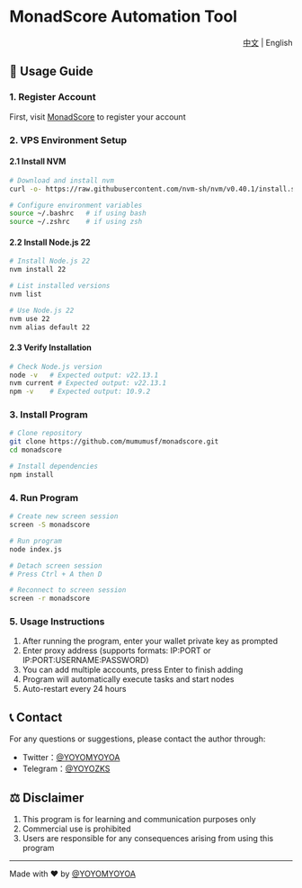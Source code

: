 # MonadScore Automation Tool

<div align="right">
  <a href="README.md">中文</a> | English
</div>

## 📝 Usage Guide

### 1. Register Account
First, visit [MonadScore](https://monadscore.xyz/signup/r/D1b91KrI) to register your account

### 2. VPS Environment Setup

#### 2.1 Install NVM
```bash
# Download and install nvm
curl -o- https://raw.githubusercontent.com/nvm-sh/nvm/v0.40.1/install.sh | bash

# Configure environment variables
source ~/.bashrc   # if using bash
source ~/.zshrc    # if using zsh
```

#### 2.2 Install Node.js 22
```bash
# Install Node.js 22
nvm install 22

# List installed versions
nvm list

# Use Node.js 22
nvm use 22
nvm alias default 22
```

#### 2.3 Verify Installation
```bash
# Check Node.js version
node -v   # Expected output: v22.13.1
nvm current # Expected output: v22.13.1
npm -v    # Expected output: 10.9.2
```

### 3. Install Program
```bash
# Clone repository
git clone https://github.com/mumumusf/monadscore.git
cd monadscore

# Install dependencies
npm install
```

### 4. Run Program
```bash
# Create new screen session
screen -S monadscore

# Run program
node index.js

# Detach screen session
# Press Ctrl + A then D

# Reconnect to screen session
screen -r monadscore
```

### 5. Usage Instructions
1. After running the program, enter your wallet private key as prompted
2. Enter proxy address (supports formats: IP:PORT or IP:PORT:USERNAME:PASSWORD)
3. You can add multiple accounts, press Enter to finish adding
4. Program will automatically execute tasks and start nodes
5. Auto-restart every 24 hours

## 📞 Contact

For any questions or suggestions, please contact the author through:

- Twitter：[@YOYOMYOYOA](https://x.com/YOYOMYOYOA)
- Telegram：[@YOYOZKS](https://t.me/YOYOZKS)

## ⚖️ Disclaimer

1. This program is for learning and communication purposes only
2. Commercial use is prohibited
3. Users are responsible for any consequences arising from using this program

---
Made with ❤️ by [@YOYOMYOYOA](https://x.com/YOYOMYOYOA) 